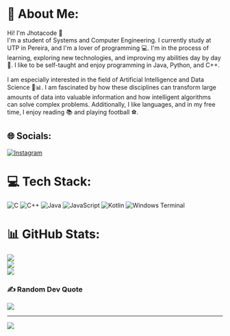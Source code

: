 # 💫 About Me:
Hi! I'm Jhotacode 👋<br>I'm a student of Systems and Computer Engineering. I currently study at UTP in Pereira, and I'm a lover of programming 💻. I'm in the process of learning, exploring new technologies, and improving my abilities day by day 🚀. I like to be self-taught and enjoy programming in Java, Python, and C++.<br><br>I am especially interested in the field of Artificial Intelligence and Data Science 🤖📊. I am fascinated by how these disciplines can transform large amounts of data into valuable information and how intelligent algorithms can solve complex problems. Additionally, I like languages, and in my free time, I enjoy reading 📚 and playing football ⚽.


## 🌐 Socials:
[![Instagram](https://img.shields.io/badge/Instagram-%23E4405F.svg?logo=Instagram&logoColor=white)](https://instagram.com/____jhona) 

# 💻 Tech Stack:
![C](https://img.shields.io/badge/c-%2300599C.svg?style=for-the-badge&logo=c&logoColor=white) ![C++](https://img.shields.io/badge/c++-%2300599C.svg?style=for-the-badge&logo=c%2B%2B&logoColor=white) ![Java](https://img.shields.io/badge/java-%23ED8B00.svg?style=for-the-badge&logo=openjdk&logoColor=white) ![JavaScript](https://img.shields.io/badge/javascript-%23323330.svg?style=for-the-badge&logo=javascript&logoColor=%23F7DF1E) ![Kotlin](https://img.shields.io/badge/kotlin-%237F52FF.svg?style=for-the-badge&logo=kotlin&logoColor=white) ![Windows Terminal](https://img.shields.io/badge/Windows%20Terminal-%234D4D4D.svg?style=for-the-badge&logo=windows-terminal&logoColor=white)
# 📊 GitHub Stats:
![](https://github-readme-stats.vercel.app/api?username=jhotacode&theme=default_repocard&hide_border=false&include_all_commits=true&count_private=true)<br/>
![](https://github-readme-streak-stats.herokuapp.com/?user=jhotacode&theme=default_repocard&hide_border=false)<br/>
![](https://github-readme-stats.vercel.app/api/top-langs/?username=jhotacode&theme=default_repocard&hide_border=false&include_all_commits=true&count_private=true&layout=compact)

### ✍️ Random Dev Quote
![](https://quotes-github-readme.vercel.app/api?type=horizontal&theme=radical)

---
[![](https://visitcount.itsvg.in/api?id=jhotacode&icon=0&color=0)](https://visitcount.itsvg.in)

<!-- Proudly created with GPRM ( https://gprm.itsvg.in ) -->
